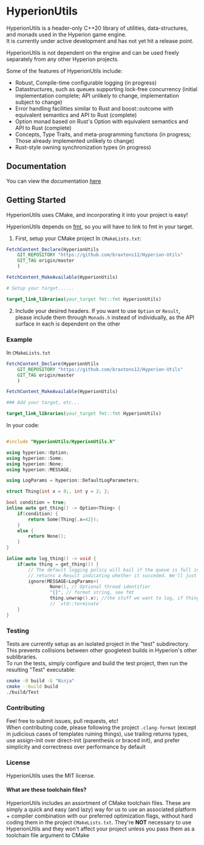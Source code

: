 # HyperionUtils

HyperionUtils is a header-only C++20 library of utilities, data-structures, and monads
used in the Hyperion game engine.<br>
It is currently under active development and has not yet hit a release point.

HyperionUtils is not dependent on the engine and can be used freely separately from any other
Hyperion projects.

Some of the features of HyperionUtils include:

- Robust, Compile-time configurable logging (in progress)
- Datastructures, such as queues supporting lock-free concurrency (initial implementation complete; API unlikely to change, implementation subject to change)
- Error handling facilities similar to Rust and boost::outcome with equivalent semantics and API to Rust (complete)
- Option monad based on Rust's Option with equivalent semantics and API to Rust (complete)
- Concepts, Type Traits, and meta-programming functions (in progress; Those already implemented unlikely to change)
- Rust-style owning synchronization types (in progress)

## Documentation

You can view the documentation [here](https://braxtons12.github.io/Hyperion-Utils/)

## Getting Started

HyperionUtils uses CMake, and incorporating it into your project is easy!

HyperionUtils depends on [fmt](https://github.com/fmtlib/fmt), so you will have to link to fmt in
your target.

1. First, setup your CMake project
In `CMakeLists.txt`:

```cmake
FetchContent_Declare(HyperionUtils
	GIT_REPOSITORY "https://github.com/braxtons12/Hyperion-Utils"
	GIT_TAG origin/master
	)

FetchContent_MakeAvailable(HyperionUtils)

# Setup your target......

target_link_libraries(your_target fmt::fmt HyperionUtils)
```

2. Include your desired headers. If you want to use `Option` or `Result`, please include them through
`Monads.h` instead of individually, as the API surface in each is dependent on the other

### Example

In `CMakeLists.txt`

```cmake
FetchContent_Declare(HyperionUtils
	GIT_REPOSITORY "https://github.com/braxtons12/Hyperion-Utils"
	GIT_TAG origin/master
	)

FetchContent_MakeAvailable(HyperionUtils)

### Add your target, etc...

target_link_libraries(your_target fmt::fmt HyperionUtils)

```

In your code:

```cpp

#include "HyperionUtils/HyperionUtils.h"

using hyperion::Option;
using hyperion::Some;
using hyperion::None;
using hyperion::MESSAGE;

using LogParams = hyperion::DefaultLogParameters;

struct Thing{int x = 0;, int y = 2; };

bool condition = true;
inline auto get_thing() -> Option<Thing> {
	if(condition) {
		return Some(Thing{.x=42});
	}
	else {
		return None();
	}
}

inline auto log_thing() -> void {
    if(auto thing = get_thing()) {
        // The default logging policy will bail if the queue is full instead of blocking, and thus
        // returns a Result indicating whether it succeded. We'll just ignore it
        ignore(MESSAGE<LogParams>(
                None(), // Optional thread identifier
                "{}", // format string, see fmt
                thing.unwrap().x); //the stuff we want to log, if thing were `None`, this would call
				// `std::terminate`
    }
}

```

### Testing

Tests are currently setup as an isolated project in the "test" subdirectory.<br>
This prevents collisions between other googletest builds in Hyperion's other sublibraries.<br>
To run the tests, simply configure and build the test project, then run the resulting "Test" executable:<br>

```sh
cmake -B build -G "Ninja"
cmake --build build
./build/Test
```

### Contributing

Feel free to submit issues, pull requests, etc!<br>
When contributing code, please following the project `.clang-format` (except in judicious cases of
templates ruining things), use trailing returns types, use assign-init over direct-init
(parenthesis or braced init), and prefer simplicity and correctness over performance by default

### License
HyperionUtils uses the MIT license.

#### What are these toolchain files?

HyperionUtils includes an assortment of CMake toolchain files. These are simply a quick and easy
(and lazy) way for us to use an associated platform + compiler combination with our preferred
optimization flags, without hard coding them in the project `CMakeLists.txt`. They're **NOT**
necessary to use HyperionUtils and they won't affect your project unless you pass them as a
toolchain file argument to CMake
